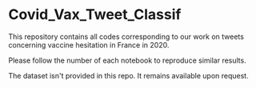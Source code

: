 # Covid_Vax_Tweet_Classif
This repository contains all codes corresponding to our work on tweets
concerning vaccine hesitation in France in 2020.

Please follow the number of each notebook to reproduce similar results.

The dataset isn't provided in this repo. It remains available upon request.
